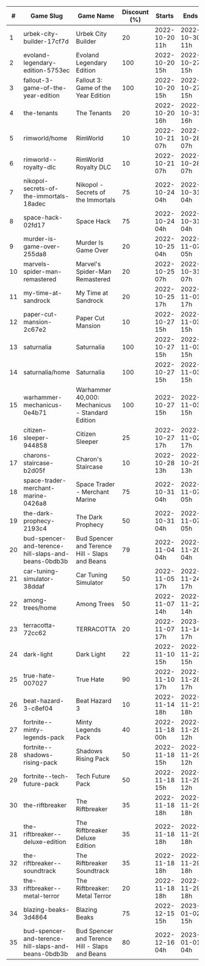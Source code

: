 |#|Game Slug|Game Name|Discount (%)|Starts|Ends|
|---|---|---|---|---|---|
|1|urbek-city-builder-17cf7d|Urbek City Builder|20|2022-10-20 11h|2022-10-30 11h|
|2|evoland-legendary-edition-5753ec|Evoland Legendary Edition|100|2022-10-20 15h|2022-10-27 15h|
|3|fallout-3-game-of-the-year-edition|Fallout 3: Game of the Year Edition|100|2022-10-20 15h|2022-10-27 15h|
|4|the-tenants|The Tenants|20|2022-10-20 16h|2022-10-31 16h|
|5|rimworld/home|RimWorld|10|2022-10-21 07h|2022-10-28 07h|
|6|rimworld--royalty-dlc|RimWorld Royalty DLC|10|2022-10-21 07h|2022-10-28 07h|
|7|nikopol-secrets-of-the-immortals-18adec|Nikopol - Secrets of the Immortals|75|2022-10-24 04h|2022-10-31 04h|
|8|space-hack-02fd17|Space Hack|75|2022-10-24 04h|2022-10-31 04h|
|9|murder-is-game-over-255da8|Murder Is Game Over|20|2022-10-25 04h|2022-11-07 05h|
|10|marvels-spider-man-remastered|Marvel's Spider-Man Remastered|20|2022-10-25 07h|2022-10-31 07h|
|11|my-time-at-sandrock|My Time at Sandrock|20|2022-10-25 17h|2022-11-01 17h|
|12|paper-cut-mansion-2c67e2|Paper Cut Mansion|10|2022-10-27 15h|2022-11-03 15h|
|13|saturnalia|Saturnalia|100|2022-10-27 15h|2022-11-03 15h|
|14|saturnalia/home|Saturnalia|100|2022-10-27 15h|2022-11-03 15h|
|15|warhammer-mechanicus-0e4b71|Warhammer 40,000: Mechanicus - Standard Edition|100|2022-10-27 15h|2022-11-03 15h|
|16|citizen-sleeper-944858|Citizen Sleeper|25|2022-10-27 17h|2022-11-02 17h|
|17|charons-staircase-b2d05f|Charon's Staircase|10|2022-10-28 13h|2022-10-29 13h|
|18|space-trader-merchant-marine-0426a8|Space Trader - Merchant Marine|75|2022-10-31 04h|2022-11-07 05h|
|19|the-dark-prophecy-2193c4|The Dark Prophecy|50|2022-10-31 04h|2022-11-07 05h|
|20|bud-spencer-and-terence-hill-slaps-and-beans-0bdb3b|Bud Spencer and Terence Hill - Slaps and Beans|79|2022-11-04 04h|2022-11-20 04h|
|21|car-tuning-simulator-38ddaf|Car Tuning Simulator|50|2022-11-05 17h|2022-11-24 17h|
|22|among-trees/home|Among Trees|50|2022-11-07 14h|2022-11-22 14h|
|23|terracotta-72cc62|TERRACOTTA|20|2022-11-07 17h|2023-11-14 17h|
|24|dark-light|Dark Light|22|2022-11-10 15h|2022-11-22 15h|
|25|true-hate-007027|True Hate|90|2022-11-10 17h|2022-11-28 17h|
|26|beat-hazard-3-c8ef04|Beat Hazard 3|10|2022-11-14 18h|2022-11-21 18h|
|27|fortnite--minty-legends-pack|Minty Legends Pack|40|2022-11-18 00h|2022-11-29 12h|
|28|fortnite--shadows-rising-pack|Shadows Rising Pack|50|2022-11-18 15h|2022-11-29 12h|
|29|fortnite--tech-future-pack|Tech Future Pack|50|2022-11-18 15h|2022-11-29 12h|
|30|the-riftbreaker|The Riftbreaker|35|2022-11-18 18h|2022-11-29 18h|
|31|the-riftbreaker--deluxe-edition|The Riftbreaker Deluxe Edition|35|2022-11-18 18h|2022-11-29 18h|
|32|the-riftbreaker--soundtrack|The Riftbreaker Soundtrack|35|2022-11-18 18h|2022-11-29 18h|
|33|the-riftbreaker--metal-terror|The Riftbreaker: Metal Terror|20|2022-11-18 18h|2022-11-29 18h|
|34|blazing-beaks-3d4864|Blazing Beaks|75|2022-12-15 15h|2023-01-02 15h|
|35|bud-spencer-and-terence-hill-slaps-and-beans-0bdb3b|Bud Spencer and Terence Hill - Slaps and Beans|80|2022-12-16 04h|2023-01-01 04h|
